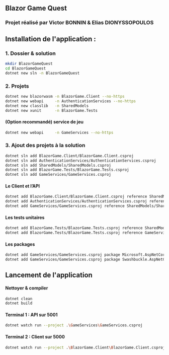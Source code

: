 ## Blazor Game Quest
### Projet réalisé par Victor BONNIN & Elias DIONYSSOPOULOS

## Installation de l'application :

### 1. Dossier & solution
```bash 
mkdir BlazorGameQuest
cd BlazorGameQuest
dotnet new sln -n BlazorGameQuest
```

### 2. Projets
```bash 
dotnet new blazorwasm -n BlazorGame.Client --no-https
dotnet new webapi     -n AuthenticationServices --no-https
dotnet new classlib   -n SharedModels
dotnet new xunit      -n BlazorGame.Tests
```

#### (Option recommandé) service de jeu
```bash
dotnet new webapi     -n GameServices --no-https
```

### 3. Ajout des projets à la solution
```bash 
dotnet sln add BlazorGame.Client/BlazorGame.Client.csproj
dotnet sln add AuthenticationServices/AuthenticationServices.csproj
dotnet sln add SharedModels/SharedModels.csproj
dotnet sln add BlazorGame.Tests/BlazorGame.Tests.csproj
dotnet sln add GameServices/GameServices.csproj
```

#### Le Client et l’API
```bash 
dotnet add BlazorGame.Client/BlazorGame.Client.csproj reference SharedModels/SharedModels.csproj
dotnet add AuthenticationServices/AuthenticationServices.csproj reference SharedModels/SharedModels.csproj
dotnet add GameServices/GameServices.csproj reference SharedModels/SharedModels.csproj
```

#### Les tests unitaires
```bash 
dotnet add BlazorGame.Tests/BlazorGame.Tests.csproj reference SharedModels/SharedModels.csproj
dotnet add BlazorGame.Tests/BlazorGame.Tests.csproj reference GameServices/GameServices.csproj
```

#### Les packages
```bash 
dotnet add GameServices/GameServices.csproj package Microsoft.AspNetCore.OpenApi
dotnet add GameServices/GameServices.csproj package Swashbuckle.AspNetCore
```

## Lancement de l'application 

#### Nettoyer & compiler
```bash 
dotnet clean
dotnet build
```

#### Terminal 1 : API sur 5001
```bash 
dotnet watch run --project .\GameServices\GameServices.csproj
```

#### Terminal 2 : Client sur 5000
```bash 
dotnet watch run --project .\BlazorGame.Client\BlazorGame.Client.csproj
```